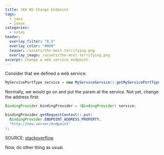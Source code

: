 ```yaml
---
title: JAX WS Change Endpoint
tags:
  - java
  - jaxws
categories:
  - notes
header:
  overlay_filter: "0.5"
  overlay_color: "#000"
  teaser: /assets/the-most-terrifying.png
  overlay_image: /assets/the-most-terrifying.png
excerpt: Change a web service endpoint.
---
```

Consider that we defined a web service:

```java
MyServicePortType service = new MyServiceService().getMyServicePortType();
```

Normally, we would go on and put the param at the service. Not yet, change the address first:

```java
BindingProvider bindingProvider = (BindingProvider) service;

bindingProvider.getRequestContext().put(
  BindingProvider.ENDPOINT_ADDRESS_PROPERTY,
  "http://new.server/endpoint"
);
```

SOURCE:
[stackoverflow](https://stackoverflow.com/a/3569291)

Now, do other thing as usual.